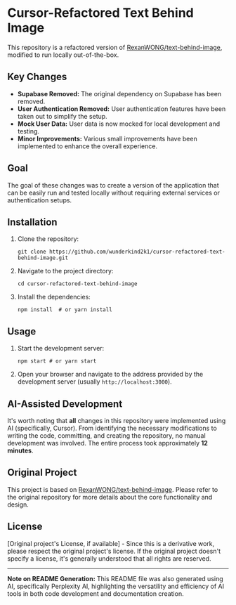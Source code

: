 # Cursor-Refactored Text Behind Image

This repository is a refactored version of [RexanWONG/text-behind-image](https://github.com/RexanWONG/text-behind-image), modified to run locally out-of-the-box.

## Key Changes

*   **Supabase Removed:** The original dependency on Supabase has been removed.
*   **User Authentication Removed:** User authentication features have been taken out to simplify the setup.
*   **Mock User Data:** User data is now mocked for local development and testing.
*   **Minor Improvements:** Various small improvements have been implemented to enhance the overall experience.

## Goal

The goal of these changes was to create a version of the application that can be easily run and tested locally without requiring external services or authentication setups.

## Installation

1.  Clone the repository:

    ```
    git clone https://github.com/wunderkind2k1/cursor-refactored-text-behind-image.git
    ```
2.  Navigate to the project directory:

    ```
    cd cursor-refactored-text-behind-image
    ```
3.  Install the dependencies:

    ```
    npm install  # or yarn install
    ```

## Usage

1.  Start the development server:

    ```
    npm start # or yarn start
    ```

2.  Open your browser and navigate to the address provided by the development server (usually `http://localhost:3000`).

## AI-Assisted Development

It's worth noting that **all** changes in this repository were implemented using AI (specifically, Cursor). From identifying the necessary modifications to writing the code, committing, and creating the repository, no manual development was involved.  The entire process took approximately **12 minutes**.

## Original Project

This project is based on [RexanWONG/text-behind-image](https://github.com/RexanWONG/text-behind-image).  Please refer to the original repository for more details about the core functionality and design.

## License

[Original project's License, if available] -  Since this is a derivative work, please respect the original project's license.  If the original project doesn't specify a license, it's generally understood that all rights are reserved.

---

**Note on README Generation:** This README file was also generated using AI, specifically Perplexity AI, highlighting the versatility and efficiency of AI tools in both code development and documentation creation.

